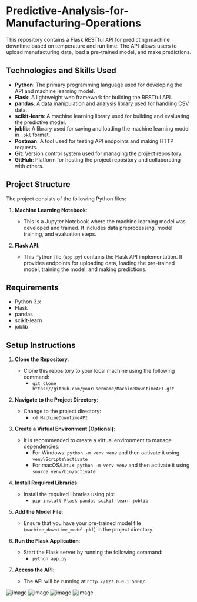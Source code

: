 # Predictive-Analysis-for-Manufacturing-Operations

This repository contains a Flask RESTful API for predicting machine downtime based on temperature and run time. The API allows users to upload manufacturing data, load a pre-trained model, and make predictions.

## Technologies and Skills Used

- **Python**: The primary programming language used for developing the API and machine learning model.
- **Flask**: A lightweight web framework for building the RESTful API.
- **pandas**: A data manipulation and analysis library used for handling CSV data.
- **scikit-learn**: A machine learning library used for building and evaluating the predictive model.
- **joblib**: A library used for saving and loading the machine learning model in `.pkl` format.
- **Postman**: A tool used for testing API endpoints and making HTTP requests.
- **Git**: Version control system used for managing the project repository.
- **GitHub**: Platform for hosting the project repository and collaborating with others.

## Project Structure

The project consists of the following Python files:

1. **Machine Learning Notebook**: 
   - This is a Jupyter Notebook where the machine learning model was developed and trained. It includes data preprocessing, model training, and evaluation steps.

2. **Flask API**: 
   - This Python file (`app.py`) contains the Flask API implementation. It provides endpoints for uploading data, loading the pre-trained model, training the model, and making predictions.

## Requirements

- Python 3.x
- Flask
- pandas
- scikit-learn
- joblib

## Setup Instructions

1. **Clone the Repository**:
   - Clone this repository to your local machine using the following command:
     - `git clone https://github.com/yourusername/MachineDowntimeAPI.git`

2. **Navigate to the Project Directory**:
   - Change to the project directory:
     - `cd MachineDowntimeAPI`

3. **Create a Virtual Environment (Optional)**:
   - It is recommended to create a virtual environment to manage dependencies:
     - For Windows: `python -m venv venv` and then activate it using `venv\Scripts\activate`
     - For macOS/Linux: `python -m venv venv` and then activate it using `source venv/bin/activate`

4. **Install Required Libraries**:
   - Install the required libraries using pip:
     - `pip install Flask pandas scikit-learn joblib`

5. **Add the Model File**:
   - Ensure that you have your pre-trained model file (`machine_downtime_model.pkl`) in the project directory.

6. **Run the Flask Application**:
   - Start the Flask server by running the following command:
     - `python app.py`

7. **Access the API**:
   - The API will be running at `http://127.0.0.1:5000/`.

![image](https://github.com/user-attachments/assets/aa09ebe7-01e0-40c3-a92d-814add9d8752)
![image](https://github.com/user-attachments/assets/87fa57f2-ef96-4814-801d-ed75e781c40f)
![image](https://github.com/user-attachments/assets/d8c740bd-f7f9-4ecc-8903-2d60e08523f0)
![image](https://github.com/user-attachments/assets/81bc41ca-cecf-4371-8c22-f72c99b98822)



